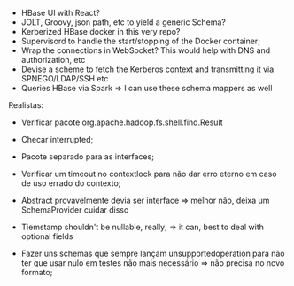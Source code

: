 - HBase UI with React?
- JOLT, Groovy, json path, etc to yield a generic Schema?
- Kerberized HBase docker in this very repo?
- Supervisord to handle the start/stopping of the Docker container;
- Wrap the connections in WebSocket? This would help with DNS and authorization, etc
- Devise a scheme to fetch the Kerberos context and transmitting it via SPNEGO/LDAP/SSH etc
- Queries HBase via Spark => I can use these schema mappers as well

Realistas:

- Verificar pacote org.apache.hadoop.fs.shell.find.Result
- Checar interrupted;
- Pacote separado para as interfaces;
- Verificar um timeout no contextlock para não dar erro eterno em caso de uso errado do contexto;

- Abstract provavelmente devia ser interface => melhor não, deixa um SchemaProvider cuidar disso
- Tiemstamp shouldn't be nullable, really; => it can, best to deal with optional fields
- Fazer uns schemas que sempre lançam unsupportedoperation para não ter que usar nulo em testes não mais necessário => não precisa no 
  novo formato;
